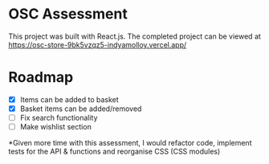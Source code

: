 # OSC Assessment
This project was built with React.js. The completed project can be viewed at https://osc-store-9bk5vzqz5-indyamolloy.vercel.app/

# Roadmap
 - [X] Items can be added to basket
 - [X] Basket items can be added/removed
 - [ ] Fix search functionality
 - [ ] Make wishlist section 

*Given more time with this assessment, I would refactor code, implement tests for the API & functions and reorganise CSS (CSS modules)
